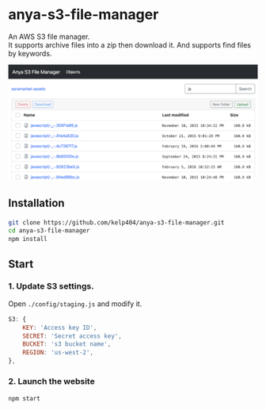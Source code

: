 # anya-s3-file-manager
An AWS S3 file manager.  
It supports archive files into a zip then download it.
And supports find files by keywords.

![search](_screenshot/search.png)

## Installation
```bash
git clone https://github.com/kelp404/anya-s3-file-manager.git
cd anya-s3-file-manager
npm install
```


## Start
### 1. Update S3 settings.
Open `./config/staging.js` and modify it.
```js
S3: {
	KEY: 'Access key ID',
	SECRET: 'Secret access key',
	BUCKET: 's3 bucket name',
	REGION: 'us-west-2',
},
```
### 2. Launch the website
```bash
npm start
```
